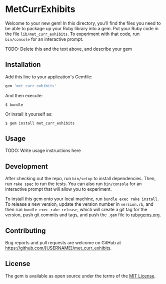 # MetCurrExhibits

Welcome to your new gem! In this directory, you'll find the files you need to be able to package up your Ruby library into a gem. Put your Ruby code in the file `lib/met_curr_exhibits`. To experiment with that code, run `bin/console` for an interactive prompt.

TODO: Delete this and the text above, and describe your gem

## Installation

Add this line to your application's Gemfile:

```ruby
gem 'met_curr_exhibits'
```

And then execute:

    $ bundle

Or install it yourself as:

    $ gem install met_curr_exhibits

## Usage

TODO: Write usage instructions here

## Development

After checking out the repo, run `bin/setup` to install dependencies. Then, run `rake spec` to run the tests. You can also run `bin/console` for an interactive prompt that will allow you to experiment.

To install this gem onto your local machine, run `bundle exec rake install`. To release a new version, update the version number in `version.rb`, and then run `bundle exec rake release`, which will create a git tag for the version, push git commits and tags, and push the `.gem` file to [rubygems.org](https://rubygems.org).

## Contributing

Bug reports and pull requests are welcome on GitHub at https://github.com/[USERNAME]/met_curr_exhibits.


## License

The gem is available as open source under the terms of the [MIT License](http://opensource.org/licenses/MIT).

